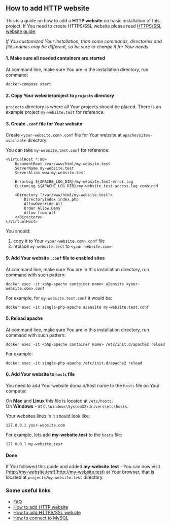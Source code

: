 How to add HTTP website
-------

This is a guide on how to add a **HTTP website** on basic installation of this project. If You need to create HTTPS/SSL website please read [HTTPS/SSL website guide](how-to-add-ssl-website.markdown).

*If You customized Your installation, than some commands, directories and files names may be different, so be sure to change it for Your needs.*

#### 1. Make sure all needed containers are started

At command line, make sure You are in the installation directory, run command:

```shell script
docker-compose start
```

#### 2. Copy Your website/project to `projects` directory

`projects` directory is where all Your projects should be placed.
There is an example project `my-website.test` for reference.

#### 3. Create `.conf` file for Your website

Create `<your-website.com>.conf` file for Your website at `apache/sites-available` directory.

You can take `my-website.test.conf` for reference:

```
<VirtualHost *:80>
    DocumentRoot /var/www/html/my-website.test
    ServerName my-website.test
    ServerAlias www.my-website.test

    ErrorLog ${APACHE_LOG_DIR}/my-website.test-error.log
    CustomLog ${APACHE_LOG_DIR}/my-website.test-access.log combined

    <Directory "/var/www/html/my-website.test">
        DirectoryIndex index.php
        AllowOverride All
        Order Allow,Deny
        Allow from all
    </Directory>
</VirtualHost>
```

You should:

1. copy it to Your `<your-website.com>.conf` file
4. replace `my-website.test` to `<your-website.com>`

#### 9. Add Your website `.conf` file to enabled sites

At command line, make sure You are in this installation directory, run command with such pattern:

```shell script
docker exec -it <php-apache container name> a2ensite <your-website.com>.conf
```

For example, for `my-website.test.conf` it would be:
```shell script
docker exec -it single-php-apache a2ensite my-website.test.conf
```

#### 5. Reload apache

At command line, make sure You are in this installation directory, run command with such pattern:

```shell script
docker exec -it <php-apache container name> /etc/init.d/apache2 reload
```

For example:

```shell script
docker exec -it single-php-apache /etc/init.d/apache2 reload
```

#### 6. Add Your website to `hosts` file

You need to add Your website domain/host name to the `hosts` file on Your computer.

On **Mac** and **Linux** this file is located at `/etc/hosts`.<br/>
On **Windows** - at `C:\Windows\System32\drivers\etc\hosts`.

Your websites lines in it should look like:

```
127.0.0.1 your-website.com
```

For example, lets add **my-website.test** to the `hosts` file:

```
127.0.0.1 my-website.test
```

#### Done

If You followed this guide and added **my-website.test** - You can now visit [http://my-website.test](http://my-website.test) at Your browser, that is located at `projects/my-website.test` directory.

### Some useful links

- [FAQ](faq.markdown)
- [How to add HTTP website](how-to-add-website.markdown)
- [How to add HTTPS/SSL website](how-to-add-ssl-website.markdown)
- [How to connect to MySQL](how-to-connect-to-mysql.markdown)